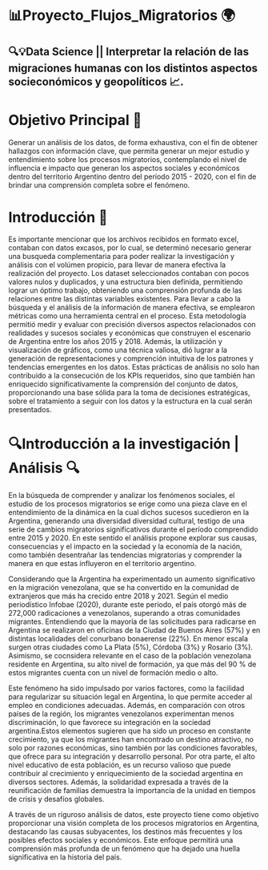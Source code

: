 # 📊Proyecto_Flujos_Migratorios 🌍
## 🔍💡Data Science || Interpretar la relación de las migraciones humanas con los distintos aspectos socieconómicos y geopolíticos 📈.

# Objetivo Principal 🎯
Generar un análisis de los datos, de forma exhaustiva, con el fin de obtener hallazgos con información clave, que permita generar un mejor estudio y entendimiento sobre los procesos migratorios, contemplando el nivel de influencia e impacto que generan los aspectos sociales y económicos dentro del territorio Argentino dentro del período 2015 - 2020, con el fin de brindar una comprensión completa sobre el fenómeno.


# Introducción 🚀
Es importante mencionar que los archivos recibidos en formato excel, contaban con datos excasos, por lo cual, se determinó necesario generar una busqueda complementaria para poder realizar la investigación y análisis con el volúmen propicio,  para llevar de manera efectiva la realización del proyecto.
Los dataset seleccionados contaban con pocos valores nulos y duplicados,  y una estructura bien definida, permitiendo lograr un óptimo trabajo, obteniendo una comprensión profunda de las relaciones entre las distintas variables existentes. Para llevar a cabo la búsqueda y el análisis de la información de manera efectiva, se emplearon métricas como una herramienta central en el proceso. Esta metodología permitió medir y evaluar con precisión diversos aspectos relacionados con realidades y sucesos sociales y económicas que construyen el escenario de Argentina entre los años 2015 y 2018. Además, la utilización y visualización de gráficos, como una técnica valiosa, dió lugrar a la generación de representaciones y comprención intuitiva de los patrones y tendencias emergentes en los datos. Estas prácticas de análisis no solo han contribuido a la consecución de los KPIs requeridos, sino que también han enriquecido significativamente la comprensión del conjunto de datos, proporcionando una base sólida para la toma de decisiones estratégicas, sobre el tratamiento a seguir con los datos y la estructura en la cual serán presentados.

# 🔍Introducción a la investigación | Análisis 🔍
En la búsqueda  de comprender y analizar los fenómenos sociales, el estudio de los procesos migratorios se erige como una pieza clave en el entendimiento de la dinámica en la cual dichos sucesos sucedieron en la Argentina, generando una diversidad  diversidad cultural,  testigo de una serie de cambios migratorios significativos durante el período comprendido entre 2015 y 2020. En este sentido el análisis propone explorar  sus causas, consecuencias y el impacto en la sociedad y la economía de la nación, como también  desentrañar las tendencias migratorias y comprender la manera en que estas influyeron en el territorio argentino.

Considerando que la Argentina ha experimentado un aumento significativo en la migración venezolana, que se ha convertido en la comunidad de extranjeros que más ha crecido entre 2018 y 2021. Según el medio periodístico Infobae (2020), durante este período, el país otorgó más de 272,000 radicaciones a venezolanos, superando a otras comunidades migrantes. Entendiendo que la mayoría de las solicitudes para radicarse en Argentina se realizaron en oficinas de la Ciudad de Buenos Aires (57%) y en distintas localidades del conurbano bonaerense (22%). En menor escala surgen otras ciudades como La Plata (5%), Córdoba (3%) y Rosario (3%). Asimismo, se cocnsidera relevante en el caso de la población venezolana residente en Argentina, su alto nivel de formación, ya que más del 90 % de estos migrantes cuenta con un nivel de formación medio o alto. 

Este fenómeno ha sido impulsado por varios factores, como la facilidad para regularizar su situación legal en Argentina, lo que permite acceder al empleo en condiciones adecuadas. Además, en comparación con otros países de la región, los migrantes venezolanos experimentan menos discriminación, lo que favorece su integración en la sociedad argentina.Estos elementos sugieren que ha sido un proceso en constante crecimiento, ya que los migrantes han encontrado  un destino atractivo, no solo por razones económicas, sino también por las condiciones favorables,  que ofrece para su integración y desarrollo personal. Por otra parte, el alto nivel educativo de esta población,  es un recurso valioso que puede contribuir al crecimiento y enriquecimiento de la sociedad argentina en diversos sectores. Además, la solidaridad expresada a través de la reunificación de familias demuestra la importancia de la unidad en tiempos de crisis y desafíos globales.

A través de un riguroso análisis de datos, este proyecto tiene como objetivo proporcionar una visión completa de los procesos migratorios en Argentina, destacando las causas subyacentes, los destinos más frecuentes y los posibles efectos sociales y económicos. Este enfoque permitirá una comprensión más profunda de un fenómeno que ha dejado una huella significativa en la historia del país.
